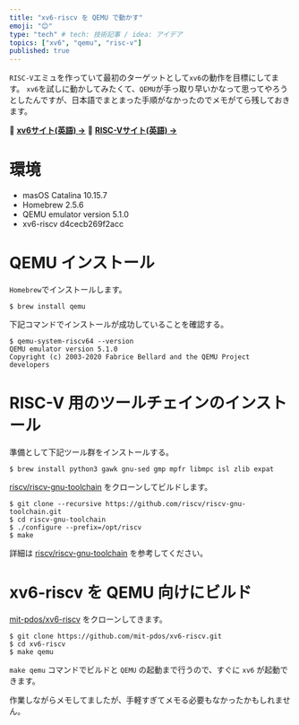 ```yaml
---
title: "xv6-riscv を QEMU で動かす"
emoji: "😊"
type: "tech" # tech: 技術記事 / idea: アイデア
topics: ["xv6", "qemu", "risc-v"]
published: true
---
```


`RISC-V`エミュを作っていて最初のターゲットとして`xv6`の動作を目標にしてます。
`xv6`を試しに動かしてみたくて、`QEMU`が手っ取り早いかなって思ってやろうとしたんですが、日本語でまとまった手順がなかったのでメモがてら残しておきます。

📒 **[xv6サイト(英語) →](https://pdos.csail.mit.edu/6.828/2020/xv6.html)**
📕 **[RISC-Vサイト(英語) →](https://riscv.org/)**

# 環境

* masOS Catalina 10.15.7
* Homebrew 2.5.6
* QEMU emulator version 5.1.0
* xv6-riscv d4cecb269f2acc

# QEMU インストール

`Homebrew`でインストールします。

```
$ brew install qemu
```

下記コマンドでインストールが成功していることを確認する。

```
$ qemu-system-riscv64 --version
QEMU emulator version 5.1.0
Copyright (c) 2003-2020 Fabrice Bellard and the QEMU Project developers
```

# RISC-V 用のツールチェインのインストール

準備として下記ツール群をインストールする。

```
$ brew install python3 gawk gnu-sed gmp mpfr libmpc isl zlib expat
```

[riscv/riscv-gnu-toolchain](https://github.com/riscv/riscv-gnu-toolchain) をクローンしてビルドします。

```
$ git clone --recursive https://github.com/riscv/riscv-gnu-toolchain.git
$ cd riscv-gnu-toolchain
$ ./configure --prefix=/opt/riscv
$ make
```

詳細は [riscv/riscv-gnu-toolchain](https://github.com/riscv/riscv-gnu-toolchain) を参考してください。

# xv6-riscv を QEMU 向けにビルド

[mit-pdos/xv6-riscv](https://github.com/mit-pdos/xv6-riscv) をクローンしてきます。

```
$ git clone https://github.com/mit-pdos/xv6-riscv.git
$ cd xv6-riscv
$ make qemu
```

`make qemu` コマンドでビルドと `QEMU` の起動まで行うので、すぐに `xv6` が起動できます。

作業しながらメモしてましたが、手軽すぎてメモる必要もなかったかもしれません。
